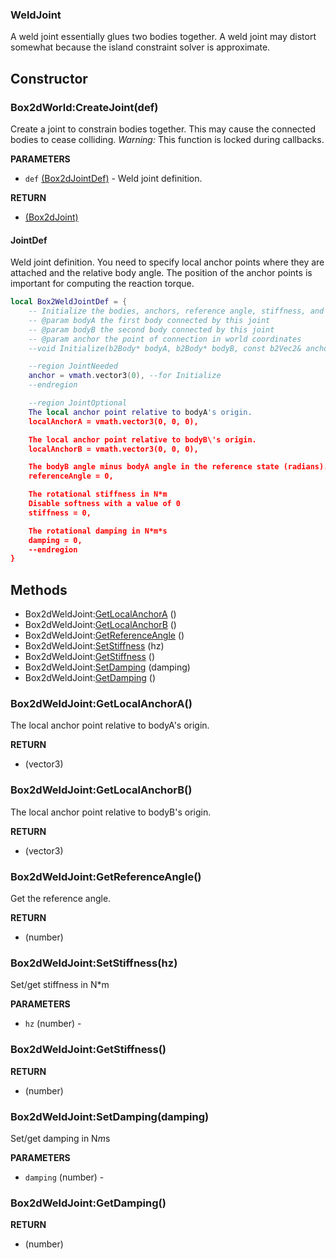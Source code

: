 ### WeldJoint
A weld joint essentially glues two bodies together. A weld joint may
distort somewhat because the island constraint solver is approximate.

## Constructor

### Box2dWorld:CreateJoint(def)
Create a joint to constrain bodies together.
This may cause the connected bodies to cease colliding.
_Warning:_ This function is locked during callbacks.

**PARAMETERS**
* `def` [(Box2dJointDef)](../Joint.md) - Weld joint definition.

**RETURN**
* [(Box2dJoint)](../Joint.md)

#### JointDef
Weld joint definition. You need to specify local anchor points
where they are attached and the relative body angle. The position
of the anchor points is important for computing the reaction torque.

```lua
local Box2WeldJointDef = {
    -- Initialize the bodies, anchors, reference angle, stiffness, and damping.
    -- @param bodyA the first body connected by this joint
    -- @param bodyB the second body connected by this joint
    -- @param anchor the point of connection in world coordinates
    --void Initialize(b2Body* bodyA, b2Body* bodyB, const b2Vec2& anchor);

    --region JointNeeded
    anchor = vmath.vector3(0), --for Initialize
    --endregion

    --region JointOptional
    The local anchor point relative to bodyA's origin.
    localAnchorA = vmath.vector3(0, 0, 0),

    The local anchor point relative to bodyB\'s origin.
    localAnchorB = vmath.vector3(0, 0, 0),

    The bodyB angle minus bodyA angle in the reference state (radians).
    referenceAngle = 0,

    The rotational stiffness in N*m
    Disable softness with a value of 0
    stiffness = 0,

    The rotational damping in N*m*s
    damping = 0,
    --endregion
}
```

## Methods

* Box2dWeldJoint:[GetLocalAnchorA](#box2dweldjointgetlocalanchora) ()
* Box2dWeldJoint:[GetLocalAnchorB](#box2dweldjointgetlocalanchorb) ()
* Box2dWeldJoint:[GetReferenceAngle](#box2dweldjointgetreferenceangle) ()
* Box2dWeldJoint:[SetStiffness](#box2dweldjointsetstiffnesshz) (hz)
* Box2dWeldJoint:[GetStiffness](#box2dweldjointgetstiffness) ()
* Box2dWeldJoint:[SetDamping](#box2dweldjointsetdampingdamping) (damping)
* Box2dWeldJoint:[GetDamping](#box2dweldjointgetdamping) ()

### Box2dWeldJoint:GetLocalAnchorA()
The local anchor point relative to bodyA's origin.

**RETURN**
* (vector3)

### Box2dWeldJoint:GetLocalAnchorB()
The local anchor point relative to bodyB's origin.

**RETURN**
* (vector3)

### Box2dWeldJoint:GetReferenceAngle()
Get the reference angle.

**RETURN**
* (number)

### Box2dWeldJoint:SetStiffness(hz)
Set/get stiffness in N*m

**PARAMETERS**
* `hz` (number) -

### Box2dWeldJoint:GetStiffness()

**RETURN**
* (number)

### Box2dWeldJoint:SetDamping(damping)
Set/get damping in N*m*s

**PARAMETERS**
* `damping` (number) -

### Box2dWeldJoint:GetDamping()

**RETURN**
* (number)
